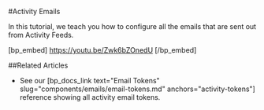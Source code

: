#Activity Emails

In this tutorial, we teach you how to configure all the emails that are sent out from Activity Feeds.

[bp_embed] https://youtu.be/Zwk6bZOnedU [/bp_embed]

##Related Articles

- See our [bp_docs_link text="Email Tokens" slug="components/emails/email-tokens.md" anchors="activity-tokens"] reference showing all activity email tokens.